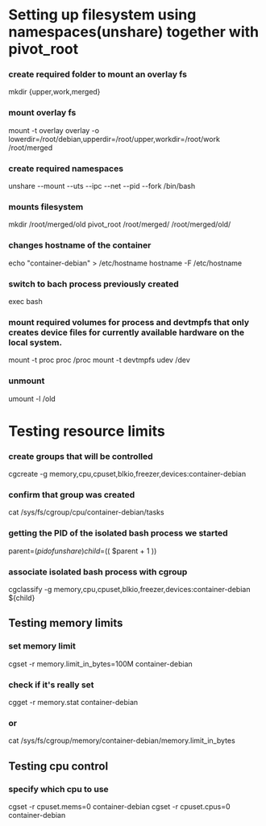 # Setting up filesystem using namespaces(unshare) together with pivot_root

### create required folder to mount an overlay fs
mkdir {upper,work,merged}
### mount overlay fs
mount -t overlay overlay -o lowerdir=/root/debian,upperdir=/root/upper,workdir=/root/work /root/merged
### create required namespaces
unshare --mount --uts --ipc --net --pid --fork /bin/bash
### mounts filesystem
mkdir /root/merged/old
pivot_root /root/merged/ /root/merged/old/
### changes hostname of the container
echo "container-debian" > /etc/hostname
hostname -F /etc/hostname
### switch to bach process previously created
exec bash
### mount required volumes for process and devtmpfs  that only creates device files for currently available hardware on the local system.
mount -t proc proc /proc
mount -t devtmpfs udev /dev
### unmount 
umount -l /old


# Testing resource limits 

### create groups that will be controlled
cgcreate -g memory,cpu,cpuset,blkio,freezer,devices:container-debian
### confirm that group was created
cat /sys/fs/cgroup/cpu/container-debian/tasks
### getting the PID of the isolated bash process we started
parent=$(pidof unshare)
child=$(( $parent + 1 ))
### associate isolated bash process with cgroup
cgclassify -g memory,cpu,cpuset,blkio,freezer,devices:container-debian ${child}


## Testing memory limits
### set memory limit
cgset -r memory.limit_in_bytes=100M container-debian
### check if it's really set
cgget -r memory.stat container-debian
### or
cat /sys/fs/cgroup/memory/container-debian/memory.limit_in_bytes

## Testing cpu control
### specify which cpu to use
cgset -r cpuset.mems=0 container-debian
cgset -r cpuset.cpus=0 container-debian
